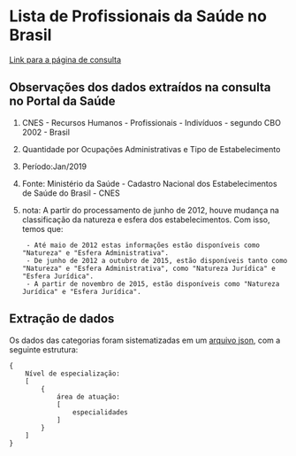 
# Lista de Profissionais da Saúde no Brasil

[Link para a página de consulta](http://tabnet.datasus.gov.br/cgi/deftohtm.exe?cnes/cnv/prid02br.def)

## Observações dos dados extraídos na consulta no Portal da Saúde

1. CNES - Recursos Humanos - Profissionais - Indivíduos - segundo CBO 2002 - Brasil
2. Quantidade por Ocupações Administrativas e Tipo de Estabelecimento
3. Período:Jan/2019
4. Fonte: Ministério da Saúde - Cadastro Nacional dos Estabelecimentos de Saúde do Brasil - CNES
5. nota:
    A partir do processamento de junho de 2012, houve mudança na classificação da natureza e esfera dos estabelecimentos. Com isso, temos que:

        - Até maio de 2012 estas informações estão disponíveis como "Natureza" e "Esfera Administrativa".
        - De junho de 2012 a outubro de 2015, estão disponíveis tanto como "Natureza" e "Esfera Administrativa", como "Natureza Jurídica" e "Esfera Jurídica".
        - A partir de novembro de 2015, estão disponíveis como "Natureza Jurídica" e "Esfera Jurídica".

## Extração de dados

Os dados das categorias foram sistematizadas em um [arquivo json](profissionais-saude.json), com a seguinte estrutura:

```
{
    Nível de especialização:
    [
        {
            área de atuação:
            [
                especialidades
            ]
        }
    ]
}
```